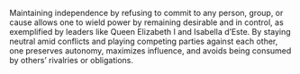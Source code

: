 Maintaining independence by refusing to commit to any person, group, or cause allows one to wield power by remaining desirable and in control, as exemplified by leaders like Queen Elizabeth I and Isabella d’Este. By staying neutral amid conflicts and playing competing parties against each other, one preserves autonomy, maximizes influence, and avoids being consumed by others’ rivalries or obligations.

